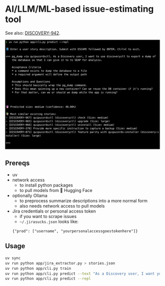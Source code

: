 # AI/LLM/ML-based issue-estimating tool

See also: [DISCOVERY-942](https://issues.redhat.com/browse/DISCOVERY-942).

![](readme-demo.webp)

## Prereqs

* uv
* network access
    * to install python packages
    * to pull models from 🤗 Hugging Face
* optionally Ollama
    * to preprocess summarize descriptions into a more normal form
    * also needs network access to pull models
* Jira credentials or personal access token
    * if you want to scrape issues
    * `~/.jirasucks.json` looks like:
    ```
    {"prod": ["username", "yourpersonalaccessgoestokenhere"]}
    ```

## Usage

```sh
uv sync
uv run python app/jira_extractor.py > stories.json
uv run python app/cli.py train
uv run python app/cli.py predict --text "As a Discovery user, I want you to sudo make me a sandwich."
uv run python app/cli.py predict --repl
```
